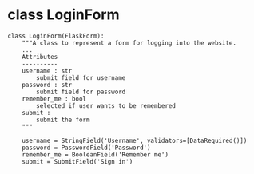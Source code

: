 # class LoginForm

    class LoginForm(FlaskForm):
    	"""A class to represent a form for logging into the website.
    	...
    	Attributes
    	----------
    	username : str
    		submit field for username
    	password : str
    		submit field for password
    	remember_me : bool
    		selected if user wants to be remembered
    	submit :
    		submit the form
    	"""
    	
        username = StringField('Username', validators=[DataRequired()])
        password = PasswordField('Password')
        remember_me = BooleanField('Remember me')
        submit = SubmitField('Sign in')
